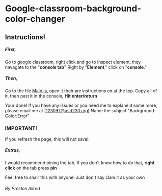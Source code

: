 # Google-classroom-background-color-changer
## Instructions!
##### First,
Go to google classroom,
right click and go to inspect element,
they navagate to the "**console tab**" Right by "**Element**," click on "**console**."

##### Then,
Go to the file [Main.js](main.js), open it their are instructions on at the top.
Copy all of it,
then past it in the console,
**Hit enter/return**

Your done!
If you have any issues or you need me to explane it some more, please email me at (123097@usd230.org) 
Name the subject "Background-Color:Error"

### IMPORTANT!
If you refresh the page, this will not save! 

##### Extras,
I would recommend pining the tab,
If you don't know how to do that, **right click** on the tab press **pin**

Feel free to shair this with anyone!
Just don't say clam it as your own

###### By Preston Allred
